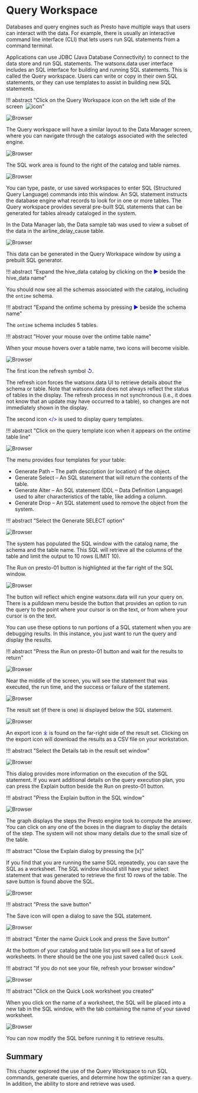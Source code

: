# Query Workspace
Databases and query engines such as Presto have multiple ways that users can interact with the data. For example, there is usually an interactive command line interface (CLI) that lets users run SQL statements from a command terminal. 

Applications can use JDBC (Java Database Connectivity) to connect to the data store and run SQL statements. The watsonx.data user interface includes an SQL interface for building and running SQL statements. This is called the Query workspace. Users can write or copy in their own SQL statements, or they can use templates to assist in building new SQL statements.

!!! abstract "Click on the Query Workspace icon on the left side of the screen&nbsp;&nbsp;![icon](wxd-images/watsonx-workspace-icon.png)"

![Browser](wxd-images/watsonx-select-queryworkspace.png) 

The Query workspace will have a similar layout to the Data Manager screen, where you can navigate through the catalogs associated with the selected engine.

![Browser](wxd-images/watsonx-query.png) 

The SQL work area is found to the right of the catalog and table names.

![Browser](wxd-images/watsonx-sql-area.png) 

You can type, paste, or use saved workspaces to enter SQL (Structured Query Language) commands into this window. An SQL statement instructs the database engine what records to look for in one or more tables. The Query workspace provides several pre-built SQL statements that can be generated for tables already cataloged in the system.

In the Data Manager lab, the Data sample tab was used to view a subset of the data in the airline_delay_cause table.

![Browser](wxd-images/watsonx-ontime-data-sample.png) 
 
This data can be generated in the Query Workspace window by using a prebuilt SQL generator. 

!!! abstract "Expand the hive_data catalog by clicking on the <span style="font-style:bold; color:blue;">&#9658;</span> beside the hive_data name"

You should now see all the schemas associated with the catalog, including the `ontime` schema.

!!! abstract "Expand the ontime schema by pressing <span style="font-style:bold; color:blue;">&#9658;</span> beside the schema name"

The `ontime` schema includes 5 tables.

!!! abstract "Hover your mouse over the ontime table name"

When your mouse hovers over a table name, two icons will become visible.

![Browser](wxd-images/watsonx-ontime-hover.png) 

The first icon the refresh symbol <span style="font-style:bold; color:blue;">&#8634;</span>.
 
The refresh icon forces the watsonx.data UI to retrieve details about the schema or table. Note that watsonx.data does not always reflect the status of tables in the display. The refresh process in not synchronous (i.e., it does not know that an update may have occurred to a table), so changes are not immediately shown in the display. 

The second icon <span style="font-style:bold; color:blue;">&lt;/&gt;</span> is used to display query templates. 
 
!!! abstract "Click on the query template icon when it appears on the ontime table line"

![Browser](wxd-images/watsonx-query-template.png)

The menu provides four templates for your table:

* Generate Path – The path description (or location) of the object.
* Generate Select – An SQL statement that will return the contents of the table.
* Generate Alter – An SQL statement (DDL – Data Definition Language) used to alter characteristics of the table, like adding a column.
* Generate Drop – An SQL statement used to remove the object from the system.

!!! abstract "Select the Generate SELECT option"

![Browser](wxd-images/watsonx-generated-sql.png)

The system has populated the SQL window with the catalog name, the schema and the table name. This SQL will retrieve all the columns of the table and limit the output to 10 rows (LIMIT 10). 

The Run on presto-01 button is highlighted at the far right of the SQL window. 

![Browser](wxd-images/watsonx-runpresto.png)

The button will reflect which engine watsonx.data will run your query on. There is a pulldown menu beside the button that provides an option to run the query to the point where your cursor is on the text, or from where your cursor is on the text.

You can use these options to run portions of a SQL statement when you are debugging results. In this instance, you just want to run the query and display the results. 

!!! abstract "Press the Run on presto-01 button and wait for the results to return"

![Browser](wxd-images/watsonx-sql-results.png)

Near the middle of the screen, you will see the statement that was executed, the run time, and the success or failure of the statement.

![Browser](wxd-images/watsonx-sql-success.png)

The result set (if there is one) is displayed below the SQL statement.

![Browser](wxd-images/watsonx-sql-answerset.png)

An export icon <span style="font-style:bold; color:blue;">&DownArrowBar;</span> is found on the far-right side of the result set. Clicking on the export icon will download the results as a CSV file on your workstation.

!!! abstract "Select the Details tab in the result set window"

![Browser](wxd-images/watsonx-sql-result-details.png)

This dialog provides more information on the execution of the SQL statement. If you want additional details on the query execution plan, you can press the Explain button beside the Run on presto-01 button.

!!! abstract "Press the Explain button in the SQL window"

![Browser](wxd-images/watsonx-sql-explain-results.png)

The graph displays the steps the Presto engine took to compute the answer. 
You can click on any one of the boxes in the diagram to display the details of the step. The system will not show many details due to the small size of the table.

!!! abstract "Close the Explain dialog by pressing the [x]"

If you find that you are running the same SQL repeatedly, you can save the SQL as a worksheet. The SQL window should still have your select statement that was generated to retrieve the first 10 rows of the table. The save button is found above the SQL.

![Browser](wxd-images/watsonx-sql-save-button.png)

!!! abstract "Press the save button"

The Save icon will open a dialog to save the SQL statement.

![Browser](wxd-images/watsonx-save-dialog.png)

!!! abstract "Enter the name Quick Look and press the Save button"

At the bottom of your catalog and table list you will see a list of saved worksheets. In there should be the one you just saved called `Quick Look`.

!!! abstract "If you do not see your file, refresh your browser window"

![Browser](wxd-images/watsonx-sql-saved-file.png)

!!! abstract "Click on the Quick Look worksheet you created"
 
When you click on the name of a worksheet, the SQL will be placed into a new tab in the SQL window, with the tab containing the name of your saved worksheet.

![Browser](wxd-images/watsonx-sql-retrieved.png)
 
You can now modify the SQL before running it to retrieve results.

## Summary

This chapter explored the use of the Query Workspace to run SQL commands, generate queries, and determine how the optimizer ran a query. In addition, the ability to store and retrieve was used.